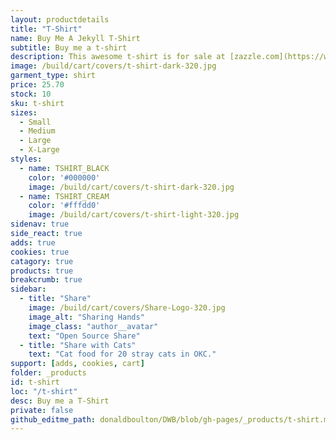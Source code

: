 ```yaml
---
layout: productdetails
title: "T-Shirt"
name: Buy Me A Jekyll T-Shirt
subtitle: Buy me a t-shirt
description: This awesome t-shirt is for sale at [zazzle.com](https://www.zazzle.com/jekyll_t_shirt-235672519224817294). I would really like to have it, but I do not allow myself to spent this much on a single t-shirt. Will you buy me one?
image: /build/cart/covers/t-shirt-dark-320.jpg
garment_type: shirt  
price: 25.70
stock: 10
sku: t-shirt
sizes:
  - Small
  - Medium
  - Large
  - X-Large
styles:
  - name: TSHIRT_BLACK
    color: '#000000'
    image: /build/cart/covers/t-shirt-dark-320.jpg
  - name: TSHIRT_CREAM
    color: '#fffdd0'
    image: /build/cart/covers/t-shirt-light-320.jpg
sidenav: true
side_react: true
adds: true
cookies: true
catagory: true
products: true
breakcrumb: true
sidebar:
  - title: "Share"
    image: /build/cart/covers/Share-Logo-320.jpg
    image_alt: "Sharing Hands"
    image_class: "author__avatar"
    text: "Open Source Share"
  - title: "Share with Cats"
    text: "Cat food for 20 stray cats in OKC."
support: [adds, cookies, cart]
folder: _products
id: t-shirt
loc: "/t-shirt"
desc: Buy me a T-Shirt
private: false
github_editme_path: donaldboulton/DWB/blob/gh-pages/_products/t-shirt.md
---
```


